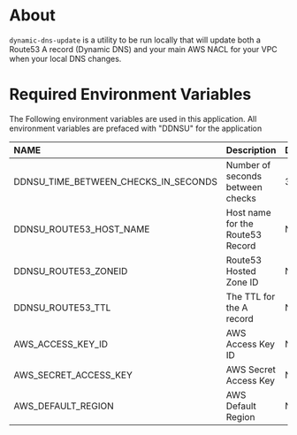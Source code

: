 
# About
`dynamic-dns-update` is a utility to be run locally that will update both a Route53 A record (Dynamic DNS) and your main AWS NACL for your VPC when your local DNS changes.

# Required Environment Variables

The Following environment variables are used in this application.  All environment variables are prefaced with "DDNSU" for the application

| NAME                                | Description                          | Default |
| :----------------                   | :------                              | :---- |
| DDNSU_TIME_BETWEEN_CHECKS_IN_SECONDS|   Number of seconds between checks   | 300 |
| DDNSU_ROUTE53_HOST_NAME             |   Host name for the Route53 Record   | N/A |
| DDNSU_ROUTE53_ZONEID                |   Route53 Hosted Zone ID             | N/A |
| DDNSU_ROUTE53_TTL                   |   The TTL for the A record           | N/A |
| AWS_ACCESS_KEY_ID                   |   AWS Access Key ID                  | N/A |
| AWS_SECRET_ACCESS_KEY               |   AWS Secret Access Key              | N/A |
| AWS_DEFAULT_REGION                  |   AWS Default Region                 | N/A |
